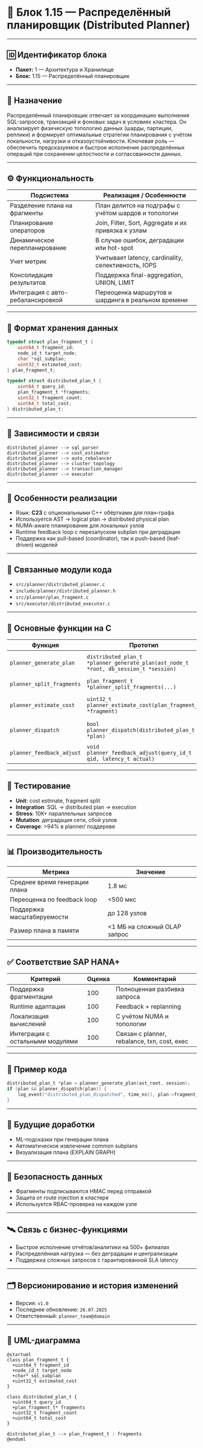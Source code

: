 # 🧱 Блок 1.15 — Распределённый планировщик (Distributed Planner)

---

## 🆔 Идентификатор блока

* **Пакет:** 1 — Архитектура и Хранилище
* **Блок:** 1.15 — Распределённый планировщик

---

## 🎯 Назначение

Распределённый планировщик отвечает за координацию выполнения SQL-запросов, транзакций и фоновых задач в условиях кластера. Он анализирует физическую топологию данных (шарды, партиции, реплики) и формирует оптимальные стратегии планирования с учётом локальности, нагрузки и отказоустойчивости. Ключевая роль — обеспечить предсказуемое и быстрое исполнение распределённых операций при сохранении целостности и согласованности данных.

---

## ⚙️ Функциональность

| Подсистема                        | Реализация / Особенности                             |
| --------------------------------- | ---------------------------------------------------- |
| Разделение плана на фрагменты     | План делится на подграфы с учётом шардов и топологии |
| Планирование операторов           | Join, Filter, Sort, Aggregate и их привязка к узлам  |
| Динамическое перепланирование     | В случае ошибок, деградации или hot-spot             |
| Учет метрик                       | Учитывает latency, cardinality, селективность, IOPS  |
| Консолидация результатов          | Поддержка final-aggregation, UNION, LIMIT            |
| Интеграция с авто-ребалансировкой | Переоценка маршрутов и шардинга в реальном времени   |

---

## 💾 Формат хранения данных

```c
typedef struct plan_fragment_t {
    uint64_t fragment_id;
    node_id_t target_node;
    char *sql_subplan;
    uint32_t estimated_cost;
} plan_fragment_t;

typedef struct distributed_plan_t {
    uint64_t query_id;
    plan_fragment_t *fragments;
    uint32_t fragment_count;
    uint64_t total_cost;
} distributed_plan_t;
```

---

## 🔄 Зависимости и связи

```plantuml
distributed_planner --> sql_parser
distributed_planner --> cost_estimator
distributed_planner --> auto_rebalancer
distributed_planner --> cluster_topology
distributed_planner --> transaction_manager
distributed_planner --> executor
```

---

## 🧠 Особенности реализации

* Язык: **C23** с опциональными C++ обёртками для план-графа
* Используется AST -> logical plan -> distributed physical plan
* NUMA-aware планирование для локальных узлов
* Runtime feedback loop с перезапуском subplan при деградации
* Поддержка как pull-based (coordinator), так и push-based (leaf-driven) моделей

---

## 📂 Связанные модули кода

* `src/planner/distributed_planner.c`
* `include/planner/distributed_planner.h`
* `src/planner/plan_fragment.c`
* `src/executor/distributed_executor.c`

---

## 🔧 Основные функции на C

| Функция                   | Прототип                                                                             | Описание                          |
| ------------------------- | ------------------------------------------------------------------------------------ | --------------------------------- |
| `planner_generate_plan`   | `distributed_plan_t *planner_generate_plan(ast_node_t *root, db_session_t *session)` | Формирует распределённый план     |
| `planner_split_fragments` | `plan_fragment_t *planner_split_fragments(...)`                                      | Разбивает план по шардам          |
| `planner_estimate_cost`   | `uint32_t planner_estimate_cost(plan_fragment_t *fragment)`                          | Оценка стоимости под-плана        |
| `planner_dispatch`        | `bool planner_dispatch(distributed_plan_t *plan)`                                    | Отправка под-планов на исполнение |
| `planner_feedback_adjust` | `void planner_feedback_adjust(query_id_t qid, latency_t actual)`                     | Корректировка плана в runtime     |

---

## 🧪 Тестирование

* **Unit**: cost estimate, fragment split
* **Integration**: SQL → distributed plan → execution
* **Stress**: 10K+ параллельных запросов
* **Mutation**: деградация сети, сбой узлов
* **Coverage**: >94% в planner/ поддереве

---

## 📊 Производительность

| Метрика                       | Значение                     |
| ----------------------------- | ---------------------------- |
| Среднее время генерации плана | 1.8 мс                       |
| Переоценка по feedback loop   | <500 мкс                     |
| Поддержка масштабируемости    | до 128 узлов                 |
| Размер плана в памяти         | <1 МБ на сложный OLAP запрос |

---

## ✅ Соответствие SAP HANA+

| Критерий                         | Оценка | Комментарий                                  |
| -------------------------------- | ------ | -------------------------------------------- |
| Поддержка фрагментации           | 100    | Полноценная разбивка запроса                 |
| Runtime адаптация                | 100    | Feedback + replanning                        |
| Локализация вычислений           | 100    | С учётом NUMA и топологии                    |
| Интеграция с остальными модулями | 100    | Связан с planner, rebalance, txn, cost, exec |

---

## 📎 Пример кода

```c
distributed_plan_t *plan = planner_generate_plan(ast_root, session);
if (plan && planner_dispatch(plan)) {
    log_event("distributed_plan_dispatched", time_ns(), plan->fragment_count);
}
```

---

## 🧩 Будущие доработки

* ML-подсказки при генерации плана
* Автоматическое извлечение common subplans
* Визуализация плана (EXPLAIN GRAPH)

---

## 🔐 Безопасность данных

* Фрагменты подписываются HMAC перед отправкой
* Защита от route injection в кластере
* Используется RBAC-проверка на каждом узле

---

## 🛰️ Связь с бизнес-функциями

* Быстрое исполнение отчётов/аналитики на 500+ филиалах
* Распределённая нагрузка — без деградации и централизации
* Поддержка сложных запросов с гарантированной SLA latency

---

## 🗂️ Версионирование и история изменений

* Версия: `v1.0`
* Последнее обновление: `26.07.2025`
* Ответственный: `planner_team@domain`

---

## 📐 UML-диаграмма

```plantuml
@startuml
class plan_fragment_t {
  +uint64_t fragment_id
  +node_id_t target_node
  +char* sql_subplan
  +uint32_t estimated_cost
}

class distributed_plan_t {
  +uint64_t query_id
  +plan_fragment_t* fragments
  +uint32_t fragment_count
  +uint64_t total_cost
}

distributed_plan_t --> plan_fragment_t : fragments
@enduml
```
